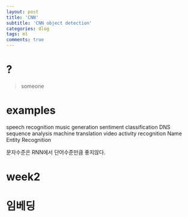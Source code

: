 ```yaml
---
layout: post
title: 'CNN'
subtitle: 'CNN object detection'
categories: dlog
tags: ml
comments: true
---
```



# ?
> someone  

# examples
speech recognition
music generation
sentiment classification
DNS sequence analysis
machine translation
video activity recognition
Name Entity Recognition


문자수준은 RNN에서 단어수준만큼 좋지않다. 

# week2
# 임베딩
